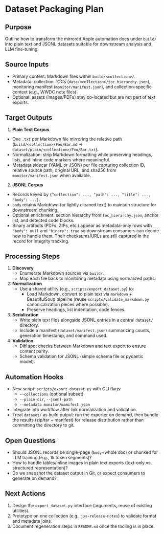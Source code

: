 # Dataset Packaging Plan

## Purpose
Outline how to transform the mirrored Apple automation docs under `build/` into plain text and JSONL datasets suitable for downstream analysis and LLM fine-tuning.

## Source Inputs
- Primary content: Markdown files within `build/<collection>/`.
- Metadata: collection TOCs (`data/<collection>/toc_hierarchy.json`), monitoring manifest (`monitor/manifest.json`), and collection-specific context (e.g., WWDC note files).
- Optional: assets (images/PDFs) stay co-located but are not part of text exports.

## Target Outputs
1. **Plain Text Corpus**
- One `.txt` per Markdown file mirroring the relative path (`build/<collection>/Foo/Bar.md` → `dataset/plain/<collection>/Foo/Bar.txt`).
- Normalization: strip Markdown formatting while preserving headings, lists, and inline code markers where meaningful.
- Metadata sidecar (YAML or JSON) per file capturing collection ID, relative source path, original URL, and sha256 from `monitor/manifest.json` when available.

2. **JSONL Corpus**
- Records keyed by `{"collection": ..., "path": ..., "title": ..., "body": ...}`.
- `body` retains Markdown (or lightly cleaned text) to maintain structure for downstream chunking.
- Optional enrichment: section hierarchy from `toc_hierarchy.json`, anchor list, and detected code blocks.
- Binary artifacts (PDFs, ZIPs, etc.) appear as metadata-only rows with `"body": null` and `"binary": true` so downstream consumers can decide how to handle them. Their checksums/URLs are still captured in the record for integrity tracking.

## Processing Steps
1. **Discovery**
   - Enumerate Markdown sources via `build/`.
   - Map each file back to monitoring metadata using normalized paths.
2. **Normalization**
   - Use a shared utility (e.g., `scripts/export_dataset.py`) to:
     - Load Markdown, convert to plain text via `markdown` + BeautifulSoup pipeline (reuse `scripts/validate_markdown.py` canonicalization pieces where possible).
     - Preserve headings, list indentation, code fences.
3. **Serialization**
   - Write plain text files alongside JSONL entries in a central `dataset/` directory.
   - Include a manifest (`dataset/manifest.json`) summarizing counts, generation timestamp, and command used.
4. **Validation**
   - Diff spot checks between Markdown and text export to ensure content parity.
   - Schema validation for JSONL (simple schema file or pydantic model).

## Automation Hooks
- New script: `scripts/export_dataset.py` with CLI flags:
  - `--collections` (optional subset)
  - `--plain-dir`, `--jsonl-path`
  - `--metadata monitor/manifest.json`
- Integrate into workflow after link normalization and validation.
- Treat `dataset/` as build output: run the exporter on demand, then bundle the results (zip/tar + manifest) for release distribution rather than committing the directory to git.

## Open Questions
- Should JSONL records be single-page (`body`=whole doc) or chunked for LLM training (e.g., 1k token segments)?
- How to handle tables/inline images in plain text exports (text-only vs. structured representation)?
- Do we snapshot the dataset output in Git, or expect consumers to generate on demand?

## Next Actions
1. Design the `export_dataset.py` interface (arguments, reuse of existing utilities).
2. Prototype on one collection (e.g., `jxa-release-notes`) to validate format and metadata joins.
3. Document regeneration steps in `README.md` once the tooling is in place.
